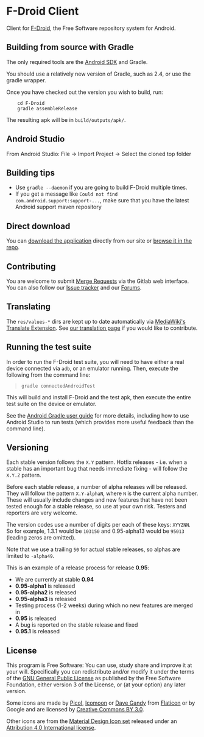 F-Droid Client
==============

Client for [F-Droid](https://fdroid.org), the Free Software repository system
for Android.

Building from source with Gradle
--------------------------------

The only required tools are the [Android
SDK](http://developer.android.com/sdk/index.html) and Gradle.

You should use a relatively new version of Gradle, such as 2.4, or use the
gradle wrapper.

Once you have checked out the version you wish to build, run:

        cd F-Droid
        gradle assembleRelease

The resulting apk will be in `build/outputs/apk/`.

Android Studio
--------------

From Android Studio: File -> Import Project -> Select the cloned top folder


Building tips
-------------

* Use `gradle --daemon` if you are going to build F-Droid multiple times.
* If you get a message like `Could not find com.android.support:support-...`,
  make sure that you have the latest Android support maven repository

Direct download
---------------

You can [download the application](https://f-droid.org/FDroid.apk) directly
from our site or [browse it in the
repo](https://f-droid.org/app/org.fdroid.fdroid).


Contributing
------------

You are welcome to submit
[Merge Requests](https://gitlab.com/fdroid/fdroidclient/merge_requests)
via the Gitlab web interface. You can also follow our
[Issue tracker](https://f-droid.org/repository/issues/) and our
[Forums](https://f-droid.org/forums/).


Translating
-----------

The `res/values-*` dirs are kept up to date automatically via [MediaWiki's
Translate Extension](http://www.mediawiki.org/wiki/Extension:Translate). See
[our translation page](https://f-droid.org/wiki/page/Special:Translate) if you
would like to contribute.


Running the test suite
----------------------

In order to run the F-Droid test suite, you will need to have either a real device
connected via `adb`, or an emulator running. Then, execute the following from the
command line:

> `gradle connectedAndroidTest`

This will build and install F-Droid and the test apk, then execute the entire
test suite on the device or emulator.

See the [Android Gradle user
guide](http://tools.android.com/tech-docs/new-build-system/user-guide#TOC-Testing)
for more details, including how to use Android Studio to run tests (which
provides more useful feedback than the command line).


Versioning
----------

Each stable version follows the `X.Y` pattern. Hotfix releases - i.e. when a
stable has an important bug that needs immediate fixing - will follow the
`X.Y.Z` pattern.

Before each stable release, a number of alpha releases will be released. They
will follow the pattern `X.Y-alphaN`, where `N` is the current alpha number.
These will usually include changes and new features that have not been tested
enough for a stable release, so use at your own risk. Testers and reporters
are very welcome.

The version codes use a number of digits per each of these keys: `XYYZNN`.
So for example, 1.3.1 would be `103150` and 0.95-alpha13 would be `95013`
(leading zeros are omitted).

Note that we use a trailing `50` for actual stable releases, so alphas are
limited to `-alpha49`.

This is an example of a release process for release **0.95**:

* We are currently at stable **0.94**
* **0.95-alpha1** is released
* **0.95-alpha2** is released
* **0.95-alpha3** is released
* Testing process (1-2 weeks) during which no new features are merged in
* **0.95** is released
* A bug is reported on the stable release and fixed
* **0.95.1** is released


License
-------

This program is Free Software: You can use, study share and improve it at your
will. Specifically you can redistribute and/or modify it under the terms of the
[GNU General Public License](https://www.gnu.org/licenses/gpl.html) as
published by the Free Software Foundation, either version 3 of the License, or
(at your option) any later version.

Some icons are made by [Picol](http://www.flaticon.com/authors/picol),
[Icomoon](http://www.flaticon.com/authors/icomoon) or
[Dave Gandy](http://www.flaticon.com/authors/dave-gandy) from
[Flaticon](http://www.flaticon.com) or by Google and are licensed by
[Creative Commons BY 3.0](http://creativecommons.org/licenses/by/3.0/).

Other icons are from the
[Material Design Icon set](https://github.com/google/material-design-icons)
released under an
[Attribution 4.0 International license](http://creativecommons.org/licenses/by/4.0/).